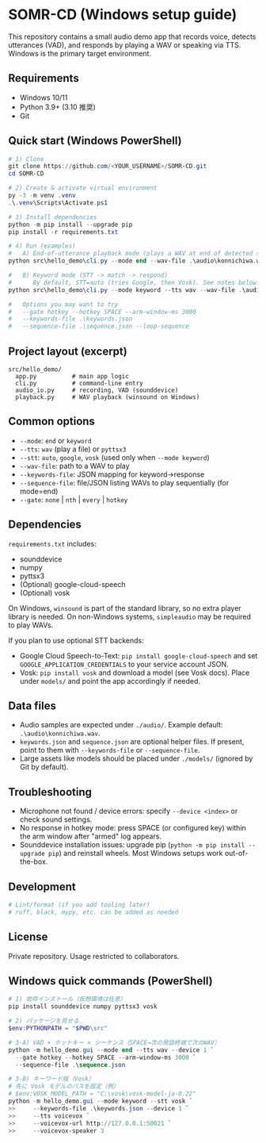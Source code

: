 # SOMR-CD (Windows setup guide)

This repository contains a small audio demo app that records voice, detects utterances (VAD), and responds by playing a WAV or speaking via TTS. Windows is the primary target environment.

## Requirements
- Windows 10/11
- Python 3.9+ (3.10 推奨)
- Git

## Quick start (Windows PowerShell)
```powershell
# 1) Clone
git clone https://github.com/<YOUR_USERNAME>/SOMR-CD.git
cd SOMR-CD

# 2) Create & activate virtual environment
py -3 -m venv .venv
.\.venv\Scripts\Activate.ps1

# 3) Install dependencies
python -m pip install --upgrade pip
pip install -r requirements.txt

# 4) Run (examples)
#   A) End-of-utterance playback mode (plays a WAV at end of detected speech)
python src\hello_demo\cli.py --mode end --wav-file .\audio\konnichiwa.wav

#   B) Keyword mode (STT -> match -> respond)
#      By default, STT=auto (tries Google, then Vosk). See notes below.
python src\hello_demo\cli.py --mode keyword --tts wav --wav-file .\audio\konnichiwa.wav

#   Options you may want to try
#   --gate hotkey --hotkey SPACE --arm-window-ms 3000
#   --keywords-file .\keywords.json
#   --sequence-file .\sequence.json --loop-sequence
```

## Project layout (excerpt)
```
src/hello_demo/
  app.py          # main app logic
  cli.py          # command-line entry
  audio_io.py     # recording, VAD (sounddevice)
  playback.py     # WAV playback (winsound on Windows)
```

## Common options
- `--mode`: `end` or `keyword`
- `--tts`: `wav` (play a file) or `pyttsx3`
- `--stt`: `auto`, `google`, `vosk` (used only when `--mode keyword`)
- `--wav-file`: path to a WAV to play
- `--keywords-file`: JSON mapping for keyword->response
- `--sequence-file`: file/JSON listing WAVs to play sequentially (for mode=end)
- `--gate`: `none` | `nth` | `every` | `hotkey`

## Dependencies
`requirements.txt` includes:
- sounddevice
- numpy
- pyttsx3
- (Optional) google-cloud-speech
- (Optional) vosk

On Windows, `winsound` is part of the standard library, so no extra player library is needed. On non-Windows systems, `simpleaudio` may be required to play WAVs.

If you plan to use optional STT backends:
- Google Cloud Speech-to-Text: `pip install google-cloud-speech` and set `GOOGLE_APPLICATION_CREDENTIALS` to your service account JSON.
- Vosk: `pip install vosk` and download a model (see Vosk docs). Place under `models/` and point the app accordingly if needed.

## Data files
- Audio samples are expected under `./audio/`. Example default: `.\audio\konnichiwa.wav`.
- `keywords.json` and `sequence.json` are optional helper files. If present, point to them with `--keywords-file` or `--sequence-file`.
- Large assets like models should be placed under `./models/` (ignored by Git by default).

## Troubleshooting
- Microphone not found / device errors: specify `--device <index>` or check sound settings.
- No response in hotkey mode: press SPACE (or configured key) within the arm window after "armed" log appears.
- Sounddevice installation issues: upgrade pip (`python -m pip install --upgrade pip`) and reinstall wheels. Most Windows setups work out-of-the-box.

## Development
```powershell
# Lint/format (if you add tooling later)
# ruff, black, mypy, etc. can be added as needed
```

## License
Private repository. Usage restricted to collaborators.

## Windows quick commands (PowerShell)
```powershell
# 1) 依存インストール（仮想環境は任意）
pip install sounddevice numpy pyttsx3 vosk

# 2) パッケージを見せる
$env:PYTHONPATH = "$PWD\src"

# 3-A) VAD × ホットキー × シーケンス（SPACE→次の発話終端で次のWAV）
python -m hello_demo.gui --mode end --tts wav --device 1 `
  --gate hotkey --hotkey SPACE --arm-window-ms 3000 `
  --sequence-file .\sequence.json

# 3-B) キーワード版（Vosk）
# 先に Vosk モデルのパスを設定（例）
# $env:VOSK_MODEL_PATH = "C:\vosk\vosk-model-ja-0.22"
python -m hello_demo.gui --mode keyword --stt vosk `
>>     --keywords-file .\keywords.json --device 1 `
>>     --tts voicevox `
>>     --voicevox-url http://127.0.0.1:50021 `
>>     --voicevox-speaker 3
```
